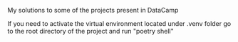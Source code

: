 My solutions to some of the projects present in DataCamp

If you need to activate the virtual environment located under .venv folder go to the root directory of the project and run "poetry shell"

